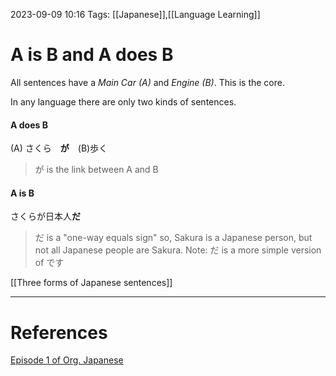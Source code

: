 2023-09-09 10:16
Tags: [[Japanese]],[[Language Learning]]

# A is B and A does B
All sentences have a *Main Car (A)* and *Engine (B)*. This is the core.

In any language there are only two kinds of sentences.
#### A does B
(A) さくら　**が**　(B)歩く
> が is the link between A and B
#### A is B
さくらが日本人**だ**
> だ is a "one-way equals sign" so, Sakura is a Japanese person, but not all Japanese people are Sakura.
> Note: だ is a more simple version of です

[[Three forms of Japanese sentences]]

___
# References
[Episode 1 of Org. Japanese](https://www.youtube.com/watch?v=pSvH9vH60Ig&list=PLg9uYxuZf8x_A-vcqqyOFZu06WlhnypWj&index=1)